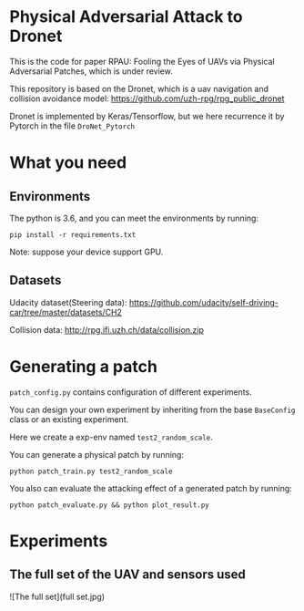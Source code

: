 # Physical Adversarial Attack to Dronet
This is the code for paper RPAU: Fooling the Eyes of UAVs via Physical Adversarial Patches, which is under review.

This repository is based on the Dronet, which is a uav navigation and collision avoidance model: https://github.com/uzh-rpg/rpg_public_dronet

Dronet is implemented by Keras/Tensorflow, but we here recurrence it by Pytorch in the file `DroNet_Pytorch`


# What you need
## Environments
The python is 3.6, and you can meet the environments by running:
```
pip install -r requirements.txt
```
Note: suppose your device support GPU.


## Datasets
Udacity dataset(Steering data): https://github.com/udacity/self-driving-car/tree/master/datasets/CH2

Collision data: http://rpg.ifi.uzh.ch/data/collision.zip

# Generating a patch
`patch_config.py` contains configuration of different experiments. 

You can design your own experiment by inheriting from the base `BaseConfig` class or an existing experiment.

Here we create a exp-env named `test2_random_scale`.

You can generate a physical patch by running:
```
python patch_train.py test2_random_scale
```
You also can evaluate the attacking effect of a generated patch by running:
```
python patch_evaluate.py && python plot_result.py
```

# Experiments
## The full set of the UAV and sensors used
![The full set](full set.jpg)
